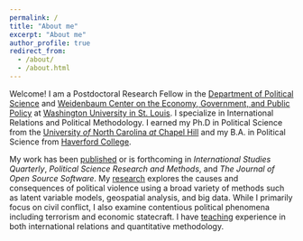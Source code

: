 ```yaml
---
permalink: /
title: "About me"
excerpt: "About me"
author_profile: true
redirect_from: 
  - /about/
  - /about.html
---
```


Welcome! I am a Postdoctoral Research Fellow in the [Department of Political Science](https://polisci.wustl.edu/) and [Weidenbaum Center on the Economy, Government, and Public Policy](https://wc.wustl.edu/) at [Washington University in St. Louis](https://wustl.edu/). I specialize in International Relations and Political Methodology. I earned my Ph.D in Political Science from the [University *of* North Carolina *at* Chapel Hill](https://www.unc.edu/) and my B.A. in Political Science from [Haverford College](https://www.haverford.edu/).

My work has been [published](publications) or is forthcoming in *International Studies Quarterly*, *Political Science Research and Methods*, and *The Journal of Open Source Software*. My [research](research) explores the causes and consequences of political violence using a broad variety of methods such as latent variable models, geospatial analysis, and big data. While I primarily focus on civil conflict, I also examine contentious political phenomena including terrorism and economic statecraft. I have [teaching](teaching) experience in both international relations and quantitative methodology.
